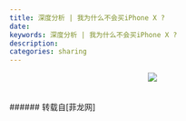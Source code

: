 ```yaml
---
title: 深度分析 | 我为什么不会买iPhone X ?
date: 
keywords: 深度分析 | 我为什么不会买iPhone X ?
description: 
categories: sharing
---
```

<td class="t_f" id="postmessage_883734">

<div align="center">

<img aid="625669" data-cf-modified-5ad43c78ceea3951ad8f66b1-="" file="data/attachment/forum/201709/13/201429okccb799dm844ca0.png.thumb.jpg" id="aimg_625669" inpost="1" onclick="" onmouseover="" src="http://www.flw.ph/data/attachment/forum/201709/13/201429okccb799dm844ca0.png" style="cursor:pointer" zoomfile="data/attachment/forum/201709/13/201429okccb799dm844ca0.png"/>


</div><br/>
<br/>
</td>
###### 转载自[菲龙网]